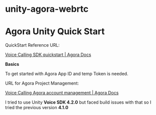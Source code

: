 # unity-agora-webrtc

# Agora Unity Quick Start

QuickStart Reference URL: 

[Voice Calling SDK quickstart | Agora Docs](https://docs.agora.io/en/voice-calling/get-started/get-started-sdk?platform=unity)

**Basics**

To get started with Agora App ID and temp Token is needed.

URL for Agora Project Management:

[Voice Calling Agora account management | Agora Docs](https://docs.agora.io/en/voice-calling/reference/manage-agora-account?platform=unity#create-an-agora-project)

I tried to use Unity **Voice SDK 4.2.0** but faced build issues with that so I tried the previous version **4.1.0**
